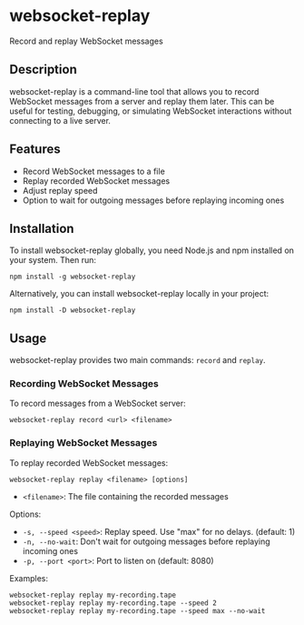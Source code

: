 # websocket-replay

Record and replay WebSocket messages

## Description

websocket-replay is a command-line tool that allows you to record WebSocket messages from a server and replay them later. This can be useful for testing, debugging, or simulating WebSocket interactions without connecting to a live server.

## Features

-   Record WebSocket messages to a file
-   Replay recorded WebSocket messages
-   Adjust replay speed
-   Option to wait for outgoing messages before replaying incoming ones

## Installation

To install websocket-replay globally, you need Node.js and npm installed on your system. Then run:

```
npm install -g websocket-replay
```

Alternatively, you can install websocket-replay locally in your project:

```
npm install -D websocket-replay
```

## Usage

websocket-replay provides two main commands: `record` and `replay`.

### Recording WebSocket Messages

To record messages from a WebSocket server:

```
websocket-replay record <url> <filename>
```

### Replaying WebSocket Messages

To replay recorded WebSocket messages:

```
websocket-replay replay <filename> [options]
```

-   `<filename>`: The file containing the recorded messages

Options:

-   `-s, --speed <speed>`: Replay speed. Use "max" for no delays. (default: 1)
-   `-n, --no-wait`: Don't wait for outgoing messages before replaying incoming ones
-   `-p, --port <port>`: Port to listen on (default: 8080)

Examples:

```
websocket-replay replay my-recording.tape
websocket-replay replay my-recording.tape --speed 2
websocket-replay replay my-recording.tape --speed max --no-wait
```
